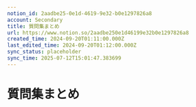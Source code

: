 ```yaml
---
notion_id: 2aadbe25-0e1d-4619-9e32-b0e1297826a8
account: Secondary
title: 質問集まとめ
url: https://www.notion.so/2aadbe250e1d46199e32b0e1297826a8
created_time: 2024-09-20T01:11:00.000Z
last_edited_time: 2024-09-20T01:12:00.000Z
sync_status: placeholder
sync_time: 2025-07-12T15:01:47.383699
---
```

# 質問集まとめ

